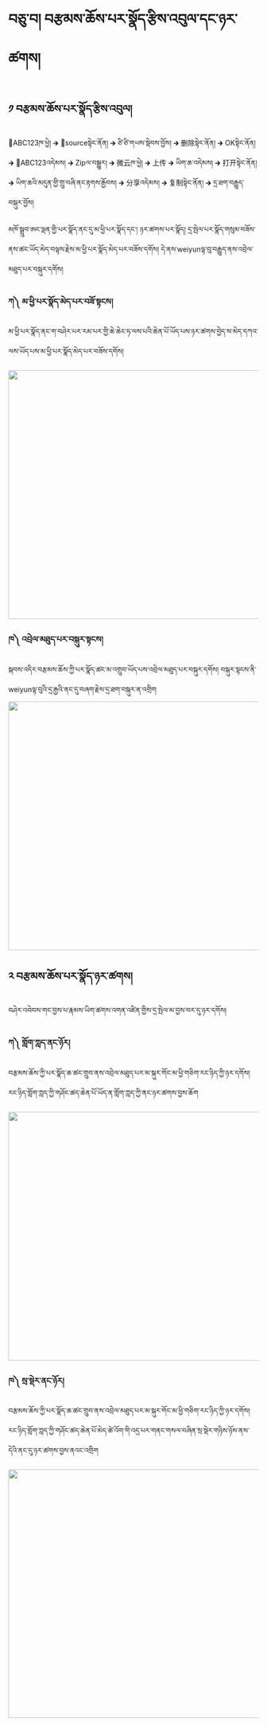 # བཅུ་བ། བརྩམས་ཆོས་པར་སྣོད་རྩིས་འབུལ་དང་ཉར་ཚགས།
## ༡ བརྩམས་ཆོས་པར་སྣོད་རྩིས་འབུལ།

📂ABC123ཁ་ཕྱེ། 🡲 📂sourceསྟེང་ནོན། 🡲 ཙི་ཙི་གཡས་སྡེབས་བྱོས། 🡲 删除སྟེང་ནོན། 🡲 OKསྟེང་ནོན། 🡲 📂ABC123འདེམས། 🡲 Zipལ་བསྒྱུར། 🡲  微云ཁ་ཕྱེ། 🡲 上传 🡲 ཡིག་ཆ་འདེམས། 🡲 打开སྟེང་ནོན། 🡲 ཡིག་ཆའི་མདུན་གྱི་གྲུ་བཞི་ནང་རྟགས་རྒྱོབས། 🡲 分享འདེམས། 🡲 复制སྟེང་ནོན། 🡲 དྲ་ཐག་བརྒྱུད་བསྐུར་བྱོས།

མཁོ་སྒྲུབ་ཨང་ལྡན་གྱི་པར་སྣོད་ནང་དུ་མ་ཕྱི་པར་སྣོད་དང་། ཉར་ཚགས་པར་སྣོད། དྲ་སྤེལ་པར་སྣོད་གསུམ་བཟོས་ནས་ཚང་ཡོད་མེད་བལྟས་རྗེས་མ་ཕྱི་པར་སྣོད་མེད་པར་བཟོས་དགོས། དེ་ནས་weiyunལྟ་བུ་བརྒྱུད་ནས་འབྲེལ་མཐུད་པར་བསྐུར་དགོས། 

### ཀ༽ མ་ཕྱི་པར་སྣོད་མེད་པར་བཟོ་སྟངས། <br/>
མ་ཕྱི་པར་སྣོད་ནང་ག་བཤེར་པར་རམ་པར་གྱི་ཆེ་ཆེང་ཧ་ལས་པའི་ཆེན་པོ་ཡོད་པས་ཉར་ཚགས་བྱེད་ས་མེད་དཀའ་ལས་ཡོད་པས་མ་ཕྱི་པར་སྣོད་མེད་པར་བཟོས་དགོས།

<img src="https://github.com/buda-base/digitization-guidelines/blob/master/docs/img/%E0%BD%96%E0%BD%85%E0%BD%B4%E0%BC%8B%E0%BD%96%E0%BC%8D%20%E0%BD%94%E0%BD%A2%E0%BC%8B%E0%BD%A6%E0%BE%A3%E0%BD%BC%E0%BD%91%E0%BC%8B%E0%BD%A2%E0%BE%A9%E0%BD%B2%E0%BD%A6%E0%BC%8B%E0%BD%A0%E0%BD%96%E0%BD%B4%E0%BD%A3%E0%BC%8B%E0%BD%91%E0%BD%84%E0%BC%8B%E0%BD%89%E0%BD%A2%E0%BC%8B%E0%BD%9A%E0%BD%82%E0%BD%A6%E0%BC%8D/002.gif" height="500" width="650" >

### ཁ༽ འབྲེལ་མཐུད་པར་བསྐུར་སྟངས། <br/>
སྐབས་འདིར་བརྩམས་ཆོས་ཀྱི་པར་སྣོད་ཚང་མ་འགྲུབ་ཡོད་པས་འབྲེལ་མཐུད་པར་བསྐུར་དགོས། བསྐུར་སྟངས་ནི་weiyunལྟ་བུའི་དྲ་རྒྱའི་ནང་དུ་བཞག་རྗེས་དྲ་ཐག་བསྐུར་ན་འགྲིག
<img src="https://github.com/buda-base/digitization-guidelines/blob/master/docs/img/%E0%BD%96%E0%BD%85%E0%BD%B4%E0%BC%8B%E0%BD%96%E0%BC%8D%20%E0%BD%94%E0%BD%A2%E0%BC%8B%E0%BD%A6%E0%BE%A3%E0%BD%BC%E0%BD%91%E0%BC%8B%E0%BD%A2%E0%BE%A9%E0%BD%B2%E0%BD%A6%E0%BC%8B%E0%BD%A0%E0%BD%96%E0%BD%B4%E0%BD%A3%E0%BC%8B%E0%BD%91%E0%BD%84%E0%BC%8B%E0%BD%89%E0%BD%A2%E0%BC%8B%E0%BD%9A%E0%BD%82%E0%BD%A6%E0%BC%8D/002.gif" height="500" width="650" >


## ༢ བརྩམས་ཆོས་པར་སྣོད་ཉར་ཚགས།

བཤེར་འབེབས་གང་བྱས་པ་རྣམས་ཡིག་ཚགས་འགན་འཛིན་གྱིས་དྲ་སྤེལ་མ་བྱས་བར་དུ་ཉར་དགོས།

### ཀ༽ གློག་ཀླད་ནང་ཉོར། <br/>
བརྩམས་ཆོས་ཀྱི་པར་སྣོད་ཆ་ཚང་གྲུབ་ནས་འབྲེལ་མཐུད་པར་མ་སྐུར་གོང་མ་ཕྱི་གཅིག་རང་ཉིད་ཀྱི་ཉར་དགོས། རང་ཉིད་གློག་ཀླད་ཀྱི་གཤོང་ཚད་ཆེན་པོ་ཡོད་ན་གློག་ཀླད་ཀྱི་ནང་ཉར་ཚགས་བྱས་ཆོག

<img src="https://github.com/buda-base/digitization-guidelines/blob/master/docs/img/%E0%BD%96%E0%BD%85%E0%BD%B4%E0%BC%8B%E0%BD%96%E0%BC%8D%20%E0%BD%94%E0%BD%A2%E0%BC%8B%E0%BD%A6%E0%BE%A3%E0%BD%BC%E0%BD%91%E0%BC%8B%E0%BD%A2%E0%BE%A9%E0%BD%B2%E0%BD%A6%E0%BC%8B%E0%BD%A0%E0%BD%96%E0%BD%B4%E0%BD%A3%E0%BC%8B%E0%BD%91%E0%BD%84%E0%BC%8B%E0%BD%89%E0%BD%A2%E0%BC%8B%E0%BD%9A%E0%BD%82%E0%BD%A6%E0%BC%8D/001.gif" height="500" width="650" >

### ཁ༽ སྲ་སྡེར་ནང་ཉོར། <br/>
བརྩམས་ཆོས་ཀྱི་པར་སྣོད་ཆ་ཚང་གྲུབ་ནས་འབྲེལ་མཐུད་པར་མ་སྐུར་གོང་མ་ཕྱི་གཅིག་རང་ཉིད་ཀྱི་ཉར་དགོས། རང་ཉིད་གློག་ཀླད་ཀྱི་གཤོང་ཚད་ཆེན་པོ་མེད་ཚེ་འོག་གི་འདྲ་པར་གནང་གསལ་བཞིན་སྲ་སྡེར་གཉིས་ཉོས་ནས་དེའི་ནང་དུ་ཉར་ཚགས་བྱས་ནའང་འགྲིག

<img src="https://github.com/buda-base/digitization-guidelines/blob/master/docs/img/%E0%BD%96%E0%BD%85%E0%BD%B4%E0%BC%8B%E0%BD%96%E0%BC%8D%20%E0%BD%94%E0%BD%A2%E0%BC%8B%E0%BD%A6%E0%BE%A3%E0%BD%BC%E0%BD%91%E0%BC%8B%E0%BD%A2%E0%BE%A9%E0%BD%B2%E0%BD%A6%E0%BC%8B%E0%BD%A0%E0%BD%96%E0%BD%B4%E0%BD%A3%E0%BC%8B%E0%BD%91%E0%BD%84%E0%BC%8B%E0%BD%89%E0%BD%A2%E0%BC%8B%E0%BD%9A%E0%BD%82%E0%BD%A6%E0%BC%8D/006.jpg" height="500" width="650" >
